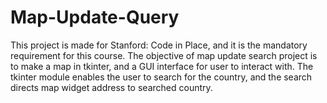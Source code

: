 # Map-Update-Query
This project is made for Stanford: Code in Place, and it is the mandatory requirement for this course. The objective of map update search project is to make a map in tkinter, and a GUI interface for user to interact with. The tkinter module enables the user to search for the country, and the search directs map widget address to searched country.
